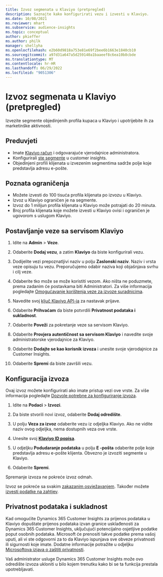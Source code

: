 ```yaml
---
title: Izvoz segmenata u Klaviyo (pretpregled)
description: Saznajte kako konfigurirati vezu i izvesti u Klaviyo.
ms.date: 10/08/2021
ms.reviewer: mhart
ms.subservice: audience-insights
ms.topic: conceptual
author: pkieffer
ms.author: philk
manager: shellyha
ms.openlocfilehash: e2b60d9818a753e81e69f2bee6b1663e1840cb10
ms.sourcegitcommit: a97d31a647a5d259140a1baaeef8c6ea10b8cbde
ms.translationtype: MT
ms.contentlocale: hr-HR
ms.lasthandoff: 06/29/2022
ms.locfileid: "9051306"
---
```

# <a name="export-segments-to-klaviyo-preview"></a>Izvoz segmenata u Klaviyo (pretpregled)

Izvezite segmente objedinjenih profila kupaca u Klaviyo i upotrijebite ih za marketinške aktivnosti.

## <a name="prerequisites"></a>Preduvjeti

-   Imate [Klaviyo račun](https://www.klaviyo.com/) i odgovarajuće vjerodajnice administratora.
-   Konfigurirali [ste segmente](segments.md) u customer insights.
-   Objedinjeni profili klijenata u izvezenim segmentima sadrže polje koje predstavlja adresu e-pošte.

## <a name="known-limitations"></a>Poznata ograničenja

- Možete izvesti do 100 tisuća profila klijenata po izvozu u Klaviyo.
- Izvoz u Klaviyo ograničen je na segmente.
- Izvoz do 1 milijun profila klijenata u Klaviyo može potrajati do 20 minuta. 
- Broj profila klijenata koje možete izvesti u Klaviyo ovisi i ograničen je ugovorom s uslugom Klaviyo.

## <a name="set-up-connection-to-klaviyo"></a>Postavljanje veze sa servisom Klaviyo

1. Idite na **Admin** > **Veze**.

1. Odaberite **Dodaj vezu**, a zatim **Klaviyo** da biste konfigurirali vezu.

1. Dodijelite vezi prepoznatljivi naziv u polju **Zaslonski naziv**. Naziv i vrsta veze opisuju tu vezu. Preporučujemo odabir naziva koji objašnjava svrhu i cilj veze.

1. Odaberite tko može se može koristiti vezom. Ako ništa ne poduzmete, prema zadanim će postavkama biti Administratori. Za više informacija pogledajte [Omogućavanje korištenja veze za izvoze suradnicima](connections.md#allow-contributors-to-use-a-connection-for-exports).

1. Navedite svoj [ključ Klaviyo API-ja](https://help.klaviyo.com/hc/articles/115005062267-How-to-Manage-Your-Account-s-API-Keys) za nastavak prijave. 

1. Odaberite **Prihvaćam** da biste potvrdili **Privatnost podataka i sukladnost**.

1. Odaberite **Poveži** za pokretanje veze sa servisom Klaviyo.

1. Odaberite **Provjera autentičnost sa servisom Klaviyo** i navedite svoje administratorske vjerodajnice za Klaviyo.

1. Odaberite **Dodajte se kao korisnik izvoza** i unesite svoje vjerodajnice za Customer Insights.

1. Odaberite **Spremi** da biste završili vezu.

## <a name="configure-an-export"></a>Konfiguracija izvoza

Ovaj izvoz možete konfigurirati ako imate pristup vezi ove vrste. Za više informacija pogledajte [Dozvole potrebne za konfiguriranje izvoza](export-destinations.md#set-up-a-new-export).

1. Idite na **Podaci** > **Izvozi**.

1. Da biste stvorili novi izvoz, odaberite **Dodaj odredište**.

1. U polju **Veza za izvoz** odaberite vezu iz odjeljka Klaviyo. Ako ne vidite naziv ovog odjeljka, nema dostupnih veza ove vrste.

1. Unesite svoj [**Klaviyo ID popisa**](https://help.klaviyo.com/hc/articles/115005078647-How-to-Find-a-List-ID).     

3. U odjeljku **Podudaranje podataka** u polju **E -pošta** odaberite polje koje predstavlja adresu e-pošte klijenta. Obvezno je izvoziti segmente u Klaviyo.

1. Odaberite **Spremi**.

Spremanje izvoza ne pokreće izvoz odmah.

Izvoz se pokreće sa svakim [zakazanim osvježavanjem](system.md#schedule-tab). Također možete [izvesti podatke na zahtjev](export-destinations.md#run-exports-on-demand). 


## <a name="data-privacy-and-compliance"></a>Privatnost podataka i sukladnost

Kad omogućite Dynamics 365 Customer Insights za prijenos podataka u Klaviyo dopuštate prijenos podataka izvan granice usklađenosti za Dynamics 365 Customer Insights, uključujući potencijalno osjetljive podatke poput osobnih podataka. Microsoft će prenositi takve podatke prema vašoj uputi, ali vi ste odgovorni za to da Klaviyo ispunjava sve obveze privatnosti ili sigurnosti koje imate. Dodatne informacije potražite u odjeljku [Microsoftova izjava o zaštiti privatnosti](https://go.microsoft.com/fwlink/?linkid=396732).

Vaš administrator usluge Dynamics 365 Customer Insights može ovo odredište izvoza ukloniti u bilo kojem trenutku kako bi se ta funkcija prestala upotrebljavati.
